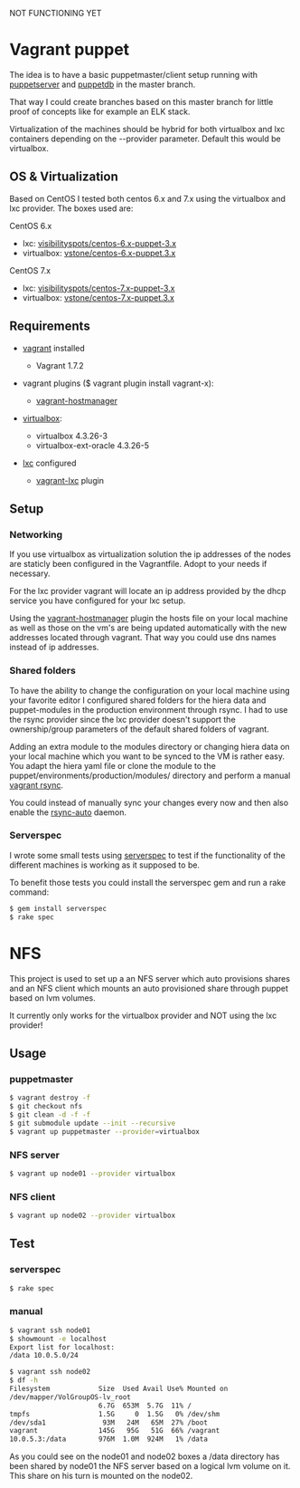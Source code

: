 NOT FUNCTIONING YET

# Vagrant puppet

The idea is to have a basic puppetmaster/client setup running with [puppetserver](https://docs.puppetlabs.com/puppetserver/latest/services_master_puppetserver.html) and [puppetdb](http://docs.puppetlabs.com/puppetdb/latest/) in the master branch.

That way I could create branches based on this master branch for little proof of concepts like for example an ELK stack.

Virtualization of the machines should be hybrid for both virtualbox and lxc containers depending on the --provider parameter. Default this would be virtualbox.

## OS & Virtualization


Based on CentOS I tested both centos 6.x and 7.x using the virtualbox and lxc provider. The boxes used are:

CentOS 6.x

* lxc: [visibilityspots/centos-6.x-puppet-3.x](https://atlas.hashicorp.com/visibilityspots/boxes/centos-6.x-puppet-3.x)
* virtualbox: [vstone/centos-6.x-puppet.3.x](https://atlas.hashicorp.com/vStone/boxes/centos-6.x-puppet.3.x)

CentOS 7.x

* lxc: [visibilityspots/centos-7.x-puppet-3.x](https://atlas.hashicorp.com/visibilityspots/boxes/centos-7.x-puppet-3.x)
* virtualbox: [vstone/centos-7.x-puppet.3.x](https://atlas.hashicorp.com/vStone/boxes/centos-7.x-puppet.3.x)

## Requirements

* [vagrant](https://www.vagrantup.com/) installed
    - Vagrant 1.7.2

* vagrant plugins ($ vagrant plugin install vagrant-x):
    - [vagrant-hostmanager](https://github.com/smdahlen/vagrant-hostmanager)

* [virtualbox](https://www.virtualbox.org/):
    - virtualbox 4.3.26-3
    - virtualbox-ext-oracle 4.3.26-5

* [lxc](https://github.com/fgrehm/vagrant-lxc/wiki) configured
   - [vagrant-lxc](https://github.com/fgrehm/vagrant-lxc) plugin

## Setup

### Networking

If you use virtualbox as virtualization solution the ip addresses of the nodes are staticly been configured in the Vagrantfile. Adopt to your needs if necessary.

For the lxc provider vagrant will locate an ip address provided by the dhcp service you have configured for your lxc setup.

Using the [vagrant-hostmanager](https://github.com/smdahlen/vagrant-hostmanager) plugin the hosts file on your local machine as well as those on the vm's are being updated automatically with the new addresses located through vagrant. That way you could use dns names instead of ip addresses.

### Shared folders

To have the ability to change the configuration on your local machine using your favorite editor I configured shared folders for the hiera data and puppet-modules in the production environment through rsync. I had to use the rsync provider since the lxc provider doesn't support the ownership/group parameters of the default shared folders of vagrant.

Adding an extra module to the modules directory or changing hiera data on your local machine which you want to be synced to the VM is rather easy. You adapt the hiera yaml file or clone the module to the puppet/environments/production/modules/ directory and perform a manual [vagrant rsync](http://docs.vagrantup.com/v2/cli/rsync.html).

You could instead of manually sync your changes every now and then also enable the [rsync-auto](http://docs.vagrantupcom/v2/cli/rsync-auto.html) daemon.

### Serverspec

I wrote some small tests using [serverspec](http://serverspec.org) to test if the functionality of the different machines is working as it supposed to be.

To benefit those tests you could install the serverspec gem and run a rake command:

```bash
$ gem install serverspec
$ rake spec
```

# NFS

This project is used to set up a an NFS server which auto provisions shares and an NFS client which mounts an auto provisioned share through puppet based on lvm volumes.

It currently only works for the virtualbox provider and NOT using the lxc provider!

## Usage

### puppetmaster

```bash
$ vagrant destroy -f
$ git checkout nfs
$ git clean -d -f -f
$ git submodule update --init --recursive
$ vagrant up puppetmaster --provider=virtualbox
```

### NFS server
```bash
$ vagrant up node01 --provider virtualbox
```

### NFS client
```bash
$ vagrant up node02 --provider virtualbox
```

## Test

### serverspec
```bash
$ rake spec
```

### manual
```bash
$ vagrant ssh node01
$ showmount -e localhost
Export list for localhost:
/data 10.0.5.0/24
```

```bash
$ vagrant ssh node02
$ df -h
Filesystem            Size  Used Avail Use% Mounted on
/dev/mapper/VolGroupOS-lv_root
                      6.7G  653M  5.7G  11% /
tmpfs                 1.5G     0  1.5G   0% /dev/shm
/dev/sda1              93M   24M   65M  27% /boot
vagrant               145G   95G   51G  66% /vagrant
10.0.5.3:/data        976M  1.0M  924M   1% /data
```

As you could see on the node01 and node02 boxes a /data directory has been shared by node01 the NFS server based on a logical lvm volume on it. This share on his turn is mounted on the node02.
